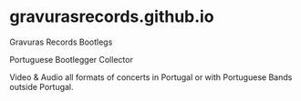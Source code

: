 # gravurasrecords.github.io
Gravuras Records Bootlegs

Portuguese Bootlegger Collector

Video & Audio all formats of concerts in Portugal or with Portuguese Bands outside Portugal.
